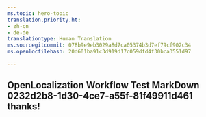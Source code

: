 ```yaml
---
ms.topic: hero-topic
translation.priority.ht:
- zh-cn
- de-de
translationtype: Human Translation
ms.sourcegitcommit: 078b9e9eb3029a8d7ca05374b3d7ef79cf902c34
ms.openlocfilehash: 20d601ba91c3d919d17c059dfd4f30bca3551d97

---
```

## OpenLocalization Workflow Test MarkDown 0232d2b8-1d30-4ce7-a55f-81f49911d461 thanks!



<!--HONumber=Aug16_HO4-->


